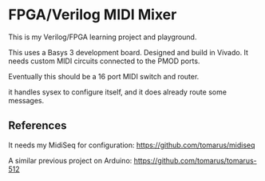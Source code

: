 FPGA/Verilog MIDI Mixer
=======================

This is my Verilog/FPGA learning project and playground.

This uses a Basys 3 development board. Designed and build in Vivado. It needs custom MIDI circuits connected to the PMOD ports.

Eventually this should be a 16 port MIDI switch and router.

it handles sysex to configure itself, and it does already route some messages.

## References

It needs my MidiSeq for configuration: https://github.com/tomarus/midiseq

A similar previous project on Arduino: https://github.com/tomarus/tomarus-512

